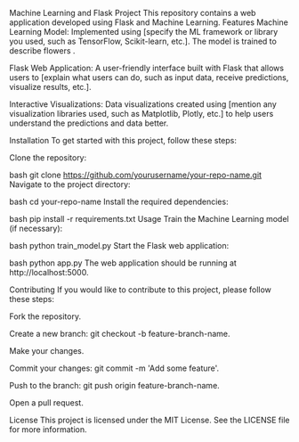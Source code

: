 Machine Learning and Flask Project
This repository contains a web application developed using Flask and Machine Learning.
Features
Machine Learning Model: Implemented using [specify the ML framework or library you used, such as TensorFlow, Scikit-learn, etc.]. The model is trained to describe flowers .

Flask Web Application: A user-friendly interface built with Flask that allows users to [explain what users can do, such as input data, receive predictions, visualize results, etc.].

Interactive Visualizations: Data visualizations created using [mention any visualization libraries used, such as Matplotlib, Plotly, etc.] to help users understand the predictions and data better.

Installation
To get started with this project, follow these steps:

Clone the repository:

bash
git clone https://github.com/yourusername/your-repo-name.git
Navigate to the project directory:

bash
cd your-repo-name
Install the required dependencies:

bash
pip install -r requirements.txt
Usage
Train the Machine Learning model (if necessary):

bash
python train_model.py
Start the Flask web application:

bash
python app.py
The web application should be running at http://localhost:5000.

Contributing
If you would like to contribute to this project, please follow these steps:

Fork the repository.

Create a new branch: git checkout -b feature-branch-name.

Make your changes.

Commit your changes: git commit -m 'Add some feature'.

Push to the branch: git push origin feature-branch-name.

Open a pull request.

License
This project is licensed under the MIT License. See the LICENSE file for more information.

